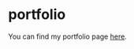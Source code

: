 # portfolio

You can find my portfolio page <a href="https://hsh803.github.io/portfolio/">here</a>.
